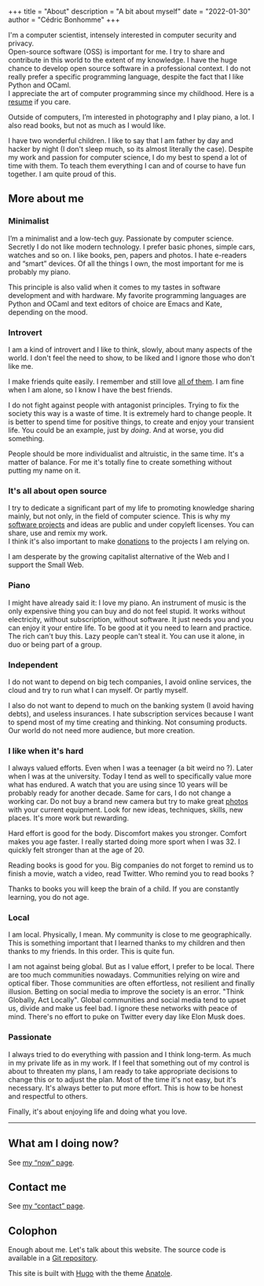 +++
title = "About"
description = "A bit about myself"
date = "2022-01-30"
author = "Cédric Bonhomme"
+++

I'm a computer scientist, intensely interested in computer security and privacy.  
Open-source software (OSS) is important for me.
I try to share and contribute in this world to the extent of my knowledge.
I have the huge chance to develop open source software in a professional context.
I do not really prefer a specific programming language, despite the fact that I
like Python and OCaml.  
I appreciate the art of computer programming since my childhood.
Here is a [resume](/files/resume_cedric-bonhomme_web-version.pdf) if you care.

Outside of computers, I’m interested in photography and I play piano, a lot.
I also read books, but not as much as I would like.

I have two wonderful children. I like to say that I am father by day and hacker
by night (I don't sleep much, so its almost literally the case).
Despite my work and passion for computer science, I do my best to spend a lot
of time with them. To teach them everything I can and of course to have fun
together. I am quite proud of this.


## More about me

### Minimalist

I’m a minimalist and a low-tech guy. Passionate by computer science.
Secretly I do not like modern technology.
I prefer basic phones, simple cars, watches and so on.
I like books, pen, papers and photos. I hate e-readers and “smart” devices.
Of all the things I own, the most important for me is probably my piano.

This principle is also valid when it comes to my tastes in software development
and with hardware.
My favorite programming languages are Python and OCaml and text editors of
choice are Emacs and Kate, depending on the mood.


### Introvert

I am a kind of introvert and I like to think, slowly, about many aspects of the
world. I don't feel the need to show, to be liked and I ignore those who don't
like me.  

I make friends quite easily. I remember and still love [all of them](/friends).
I am fine when I am alone, so I know I have the best friends.

I do not fight against people with antagonist principles. Trying to fix the
society this way is a waste of time. It is extremely hard to
change people. It is better to spend time for positive things, to create and
enjoy your transient life. You
could be an example, just by *doing*. And at worse, you did something.

People should be more individualist and altruistic, in the same time.
It's a matter of balance.
For me it's totally fine to create something without putting my name on it.


### It's all about open source

I try to dedicate a significant part of my life to promoting knowledge sharing
mainly, but not only, in the field of computer science. This is why my
[software projects](/software) and ideas are public and under copyleft licenses.
You can share, use and remix my work.  
I think it's also important to make [donations](/donations) to the projects
I am relying on.

I am desperate by the growing capitalist alternative of the Web and I support the Small Web.


### Piano

I might have already said it: I love my piano. An instrument of music is the
only expensive thing you can buy and do not feel stupid. It works without
electricity, without subscription, without software. It just needs you and you
can enjoy it your entire life. To be good at it you need to learn and practice.
The rich can't buy this. Lazy people can't steal it. You can use it alone,
in duo or being part of a group.


### Independent

I do not want to depend on big tech companies, I avoid online services, the
cloud and try to run what I can myself. Or partly myself.

I also do not want to depend to much on the banking system (I avoid having debts),
and useless insurances. I hate subscription services because I want to spend
most of my time creating and thinking. Not consuming products. Our world do not
need more audience, but more creation.


### I like when it's hard

I always valued efforts. Even when I was a teenager (a bit weird no ?).
Later when I was at the university. Today I tend as well to specifically value
more what has endured.
A watch that you are using since 10 years will be probably ready for another
decade. Same for cars, I do not change a working car. Do not buy a brand new
camera but try to make great [photos](/photography) with your current equipment.
Look for new ideas, techniques, skills, new places. It's more work but rewarding.

Hard effort is good for the body. Discomfort makes you stronger. Comfort makes
you age faster. I really started doing more sport when I was 32.
I quickly felt stronger than at the age of 20.

Reading books is good for you. Big companies do not forget to remind us to
finish a movie, watch a video, read Twitter. Who remind you to read books ?

Thanks to books you will keep the brain of a child. If you are constantly learning,
you do not age.


### Local

I am local. Physically, I mean. My community is close to me geographically.
This is something important that I learned thanks to my children and then thanks
to my friends. In this order. This is quite fun.

I am not against being global. But as I value effort, I prefer to be local.
There are too much communities nowadays. Communities relying on wire and
optical fiber. Those communities are often effortless, not resilient and finally
illusion. Betting on social media to improve the society is an error.
"Think Globally, Act Locally". Global communities and social media tend to upset us,
divide and make us feel bad. I ignore these networks with peace of mind. There's
no effort to puke on Twitter every day like Elon Musk does.


### Passionate

I always tried to do everything with passion and I think long-term.
As much in my private life as in my work.
If I feel that something out of my control is about to threaten my plans, I am
ready to take appropriate decisions to change this or to adjust the plan.
Most of the time it's not easy, but it's necessary. It's always better to put
more effort.
This is how to be honest and respectful to others.

Finally, it's about enjoying life and doing what you love. 

---

## What am I doing now?

See [my “now” page](/now).


## Contact me

See [my “contact” page](/contact).


## Colophon

Enough about me. Let's talk about this website.
The source code is available in a
[Git repository](https://git.sr.ht/~cedric/cedricbonhomme.org).

This site is built with [Hugo](https://gohugo.io) with the theme
[Anatole](https://github.com/lxndrblz/anatole).
